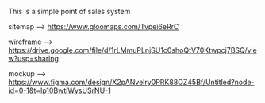 This is a simple point of sales system

sitemap --> https://www.gloomaps.com/Tvpei6eRrC

wireframe --> https://drive.google.com/file/d/1rLMmuPLnjSU1c0shoQtV70Ktwpcj7BSQ/view?usp=sharing

mockup --> https://www.figma.com/design/X2pANvelry0PRK88OZ45Bf/Untitled?node-id=0-1&t=lp10BwtiWysUSrNU-1
